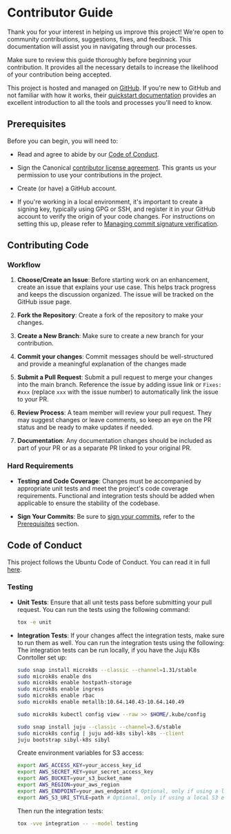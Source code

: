 # Contributor Guide

Thank you for your interest in helping us improve this project! We're open to
community contributions, suggestions, fixes, and feedback. This documentation
will assist you in navigating through our processes.

Make sure to review this guide thoroughly before beginning your contribution. It
provides all the necessary details to increase the likelihood of your contribution
being accepted.

This project is hosted and managed on [GitHub](https://github.com). If you're new to GitHub
and not familiar with how it works, their
[quickstart documentation](https://docs.github.com/en/get-started/quickstart)
provides an excellent introduction to all the tools and processes you'll need
to know.

## Prerequisites

Before you can begin, you will need to:

* Read and agree to abide by our
  [Code of Conduct](https://ubuntu.com/community/code-of-conduct).

* Sign the Canonical
  [contributor license agreement](https://ubuntu.com/legal/contributors). This
  grants us your permission to use your contributions in the project.

* Create (or have) a GitHub account.

* If you're working in a local environment, it's important to create a signing
  key, typically using GPG or SSH, and register it in your GitHub account to
  verify the origin of your code changes. For instructions on setting this up,
  please refer to
  [Managing commit signature verification](https://docs.github.com/en/authentication/managing-commit-signature-verification).

## Contributing Code

### Workflow

1. **Choose/Create an Issue**: Before starting work on an enhancement, create an issue that explains your use case. This helps track progress and keeps the discussion organized. The issue will be tracked on the GitHub issue page.

2. **Fork the Repository**: Create a fork of the repository to make your changes.

3. **Create a New Branch**: Make sure to create a new branch for your contribution.

4. **Commit your changes**: Commit messages should be well-structured and provide a meaningful explanation of the changes made

5. **Submit a Pull Request**: Submit a pull request to merge your changes into the main branch. Reference the issue by adding issue link or `Fixes: #xxx` (replace `xxx` with the issue number) to automatically link the issue to your PR.

6. **Review Process**: A team member will review your pull request. They may suggest changes or leave comments, so keep an eye on the PR status and be ready to make updates if needed.

7. **Documentation**: Any documentation changes should be included as part of your PR or as a separate PR linked to your original PR.


### Hard Requirements

- **Testing and Code Coverage**: Changes must be accompanied by appropriate unit tests and meet the project's code coverage requirements. Functional and integration tests should be added when applicable to ensure the stability of the codebase.

- **Sign Your Commits**: Be sure to [sign your commits](https://docs.github.com/en/authentication/managing-commit-signature-verification/signing-commits), refer to the [Prerequisites](#prerequisites) section.

## Code of Conduct

This project follows the Ubuntu Code of Conduct. You can read it in full [here](https://ubuntu.com/community/code-of-conduct).


### Testing

- **Unit Tests**: Ensure that all unit tests pass before submitting your pull request. You can run the tests using the following command:
    
    ```bash
    tox -e unit
    ```

- **Integration Tests**: If your changes affect the integration tests, make sure to run them as well. You can run the integration tests using the following:
    The integration tests can be run locally, if you have the Juju K8s Conrtoller set up:

    ``` bash
    sudo snap install microk8s --classic --channel=1.31/stable
    sudo microk8s enable dns
    sudo microk8s enable hostpath-storage
    sudo microk8s enable ingress
    sudo microk8s enable rbac
    sudo microk8s enable metallb:10.64.140.43-10.64.140.49

    sudo microk8s kubectl config view --raw >> $HOME/.kube/config

    sudo snap install juju --classic --channel=3.6/stable
    sudo microk8s config | juju add-k8s sibyl-k8s --client
    juju bootstrap sibyl-k8s sibyl
    ```

    Create environment variables for S3 access:

    ```bash
    export AWS_ACCESS_KEY=your_access_key_id
    export AWS_SECRET_KEY=your_secret_access_key
    export AWS_BUCKET=your_s3_bucket_name
    export AWS_REGION=your_aws_region
    export AWS_ENDPOINT=your_aws_endpoint # Optional, only if using a local S3 endpoint
    export AWS_S3_URI_STYLE=path # Optional, only if using a local S3 endpoint
    ```

    Then run the integration tests:

    ```bash
    tox -vve integration -- --model testing
    ```
